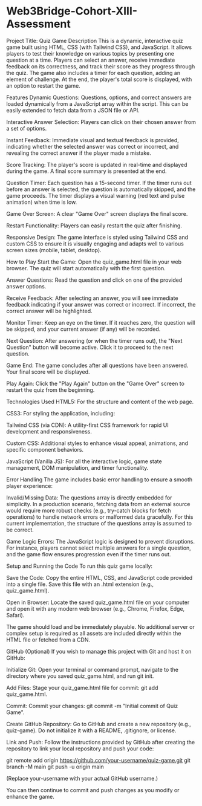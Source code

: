 # Web3Bridge-Cohort-XIII-Assessment

Project Title: Quiz Game
Description
This is a dynamic, interactive quiz game built using HTML, CSS (with Tailwind CSS), and JavaScript. It allows players to test their knowledge on various topics by presenting one question at a time. Players can select an answer, receive immediate feedback on its correctness, and track their score as they progress through the quiz. The game also includes a timer for each question, adding an element of challenge. At the end, the player's total score is displayed, with an option to restart the game.

Features
Dynamic Questions: Questions, options, and correct answers are loaded dynamically from a JavaScript array within the script. This can be easily extended to fetch data from a JSON file or API.

Interactive Answer Selection: Players can click on their chosen answer from a set of options.

Instant Feedback: Immediate visual and textual feedback is provided, indicating whether the selected answer was correct or incorrect, and revealing the correct answer if the player made a mistake.

Score Tracking: The player's score is updated in real-time and displayed during the game. A final score summary is presented at the end.

Question Timer: Each question has a 15-second timer. If the timer runs out before an answer is selected, the question is automatically skipped, and the game proceeds. The timer displays a visual warning (red text and pulse animation) when time is low.

Game Over Screen: A clear "Game Over" screen displays the final score.

Restart Functionality: Players can easily restart the quiz after finishing.

Responsive Design: The game interface is styled using Tailwind CSS and custom CSS to ensure it is visually engaging and adapts well to various screen sizes (mobile, tablet, desktop).

How to Play
Start the Game: Open the quiz_game.html file in your web browser. The quiz will start automatically with the first question.

Answer Questions: Read the question and click on one of the provided answer options.

Receive Feedback: After selecting an answer, you will see immediate feedback indicating if your answer was correct or incorrect. If incorrect, the correct answer will be highlighted.

Monitor Timer: Keep an eye on the timer. If it reaches zero, the question will be skipped, and your current answer (if any) will be recorded.

Next Question: After answering (or when the timer runs out), the "Next Question" button will become active. Click it to proceed to the next question.

Game End: The game concludes after all questions have been answered. Your final score will be displayed.

Play Again: Click the "Play Again" button on the "Game Over" screen to restart the quiz from the beginning.

Technologies Used
HTML5: For the structure and content of the web page.

CSS3: For styling the application, including:

Tailwind CSS (via CDN): A utility-first CSS framework for rapid UI development and responsiveness.

Custom CSS: Additional styles to enhance visual appeal, animations, and specific component behaviors.

JavaScript (Vanilla JS): For all the interactive logic, game state management, DOM manipulation, and timer functionality.

Error Handling
The game includes basic error handling to ensure a smooth player experience:

Invalid/Missing Data: The questions array is directly embedded for simplicity. In a production scenario, fetching data from an external source would require more robust checks (e.g., try-catch blocks for fetch operations) to handle network errors or malformed data gracefully. For this current implementation, the structure of the questions array is assumed to be correct.

Game Logic Errors: The JavaScript logic is designed to prevent disruptions. For instance, players cannot select multiple answers for a single question, and the game flow ensures progression even if the timer runs out.

Setup and Running the Code
To run this quiz game locally:

Save the Code: Copy the entire HTML, CSS, and JavaScript code provided into a single file. Save this file with an .html extension (e.g., quiz_game.html).

Open in Browser: Locate the saved quiz_game.html file on your computer and open it with any modern web browser (e.g., Chrome, Firefox, Edge, Safari).

The game should load and be immediately playable. No additional server or complex setup is required as all assets are included directly within the HTML file or fetched from a CDN.

GitHub (Optional)
If you wish to manage this project with Git and host it on GitHub:

Initialize Git: Open your terminal or command prompt, navigate to the directory where you saved quiz_game.html, and run git init.

Add Files: Stage your quiz_game.html file for commit: git add quiz_game.html.

Commit: Commit your changes: git commit -m "Initial commit of Quiz Game".

Create GitHub Repository: Go to GitHub and create a new repository (e.g., quiz-game). Do not initialize it with a README, .gitignore, or license.

Link and Push: Follow the instructions provided by GitHub after creating the repository to link your local repository and push your code:

git remote add origin https://github.com/your-username/quiz-game.git
git branch -M main
git push -u origin main

(Replace your-username with your actual GitHub username.)

You can then continue to commit and push changes as you modify or enhance the game.

